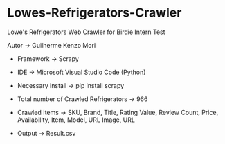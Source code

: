 # Lowes-Refrigerators-Crawler
Lowe's Refrigerators Web Crawler for Birdie Intern Test


Autor -> Guilherme Kenzo Mori


* Framework -> Scrapy


* IDE -> Microsoft Visual Studio Code (Python)


* Necessary install -> pip install scrapy


* Total number of Crawled Refrigerators -> 966


* Crawled Items -> SKU, Brand, Title, Rating Value, Review Count, Price, Availability, Item, Model, URL Image, URL


* Output -> Result.csv



